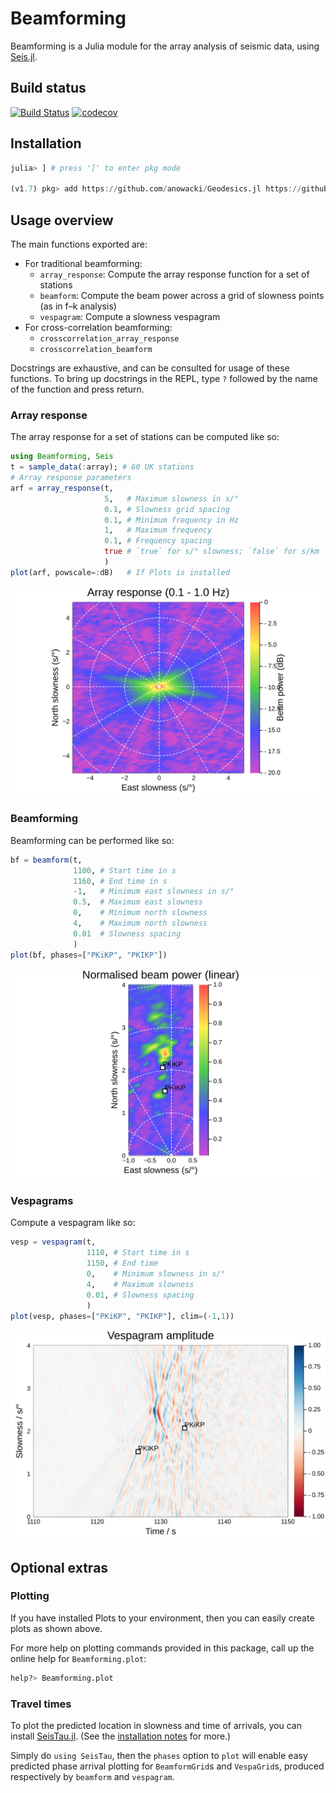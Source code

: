 # Beamforming

Beamforming is a Julia module for the array analysis of seismic
data, using [Seis.jl](https://github.com/anowacki/Seis.jl).

## Build status
[![Build Status](https://github.com/anowacki/Beamforming.jl/workflows/CI/badge.svg)](https://github.com/anowacki/Beamforming.jl/actions)
[![codecov](https://codecov.io/gh/anowacki/Beamforming.jl/branch/master/graph/badge.svg?token=d0ePcA1m54)](https://codecov.io/gh/anowacki/Beamforming.jl)



## Installation

```julia
julia> ] # press ']' to enter pkg mode

(v1.7) pkg> add https://github.com/anowacki/Geodesics.jl https://github.com/anowacki/Seis.jl https://github.com/anowacki/Beamforming.jl
```

## Usage overview

The main functions exported are:

- For traditional beamforming:
  - `array_response`: Compute the array response function for a set
    of stations
  - `beamform`: Compute the beam power across a grid of slowness points
    (as in f–k analysis)
  - `vespagram`: Compute a slowness vespagram
- For cross-correlation beamforming:
  - `crosscorrelation_array_response`
  - `crosscorrelation_beamform`

Docstrings are exhaustive, and can be consulted for usage of these
functions.  To bring up docstrings in the REPL, type `?` followed
by the name of the function and press return.

### Array response
The array response for a set of stations can be computed like so:
```julia
using Beamforming, Seis
t = sample_data(:array); # 60 UK stations
# Array response parameters
arf = array_response(t,
                     5,   # Maximum slowness in s/°
                     0.1, # Slowness grid spacing
                     0.1, # Minimum frequency in Hz
                     1,   # Maximum frequency
                     0.1, # Frequency spacing
                     true # `true` for s/° slowness; `false` for s/km
                     )
plot(arf, powscale=:dB)   # If Plots is installed
```
![](doc/images/array_response.svg)

### Beamforming
Beamforming can be performed like so:
```julia
bf = beamform(t,
              1100, # Start time in s
              1160, # End time in s
              -1,   # Minimum east slowness in s/°
              0.5,  # Maximum east slowness
              0,    # Minimum north slowness
              4,    # Maximum north slowness
              0.01  # Slowness spacing
              )
plot(bf, phases=["PKiKP", "PKIKP"])
```
![](doc/images/beamforming.svg)

### Vespagrams
Compute a vespagram like so:
```julia
vesp = vespagram(t,
                 1110, # Start time in s
                 1150, # End time
                 0,    # Minimum slowness in s/°
                 4,    # Maximum slowness
                 0.01, # Slowness spacing
                 )
plot(vesp, phases=["PKiKP", "PKIKP"], clim=(-1,1))
```
![](doc/images/vespagram.svg)

## Optional extras

### Plotting
If you have installed Plots to your environment, then you can easily
create plots as shown above.

For more help on plotting commands provided in this package, call up
the online help for `Beamforming.plot`:

```julia
help?> Beamforming.plot
```

### Travel times
To plot the predicted location in slowness and time of arrivals,
you can install [SeisTau.jl](https://github.com/anowacki/SeisTau.jl).
(See the [installation notes](https://github.com/anowacki/SeisTau.jl#installation) for more.)

Simply do `using SeisTau`, then the `phases` option to `plot` will
enable easy predicted phase arrival plotting for `BeamformGrid`s
and `VespaGrid`s, produced respectively by `beamform` and
`vespagram`.
